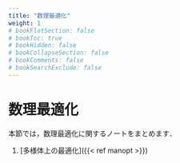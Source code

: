 ```yaml
---
title: "数理最適化"
weight: 1
# bookFlatSection: false
# bookToc: true
# bookHidden: false
# bookCollapseSection: false
# bookComments: false
# bookSearchExclude: false
---
```


# 数理最適化

本節では，数理最適化に関するノートをまとめます．

1. [多様体上の最適化]({{< ref manopt >}})

